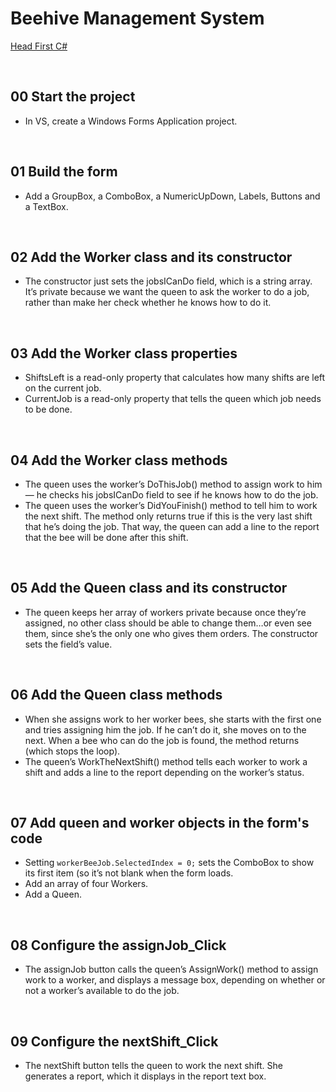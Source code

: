 # Beehive Management System
[Head First C#](http://www.headfirstlabs.com/books//hfcsharp/)

&nbsp;
## 00 Start the project
* In VS, create a Windows Forms Application project.

&nbsp;
## 01 Build the form
* Add a GroupBox, a ComboBox, a NumericUpDown, Labels, Buttons and a TextBox.

&nbsp;
## 02 Add the Worker class and its constructor
* The constructor just sets the jobsICanDo field, which is a string array. It’s private because we want the queen to ask the worker to do a job, rather than make her check whether he knows how to do it.

&nbsp;
## 03 Add the Worker class properties
* ShiftsLeft is a read-only property that calculates how many shifts are left on the current job.
* CurrentJob is a read-only property that tells the queen which job needs to be done.

&nbsp;
## 04 Add the Worker class methods
* The queen uses the worker’s DoThisJob() method to assign work to him — he checks his jobsICanDo field to see if he knows how to do the job.
* The queen uses the worker’s DidYouFinish() method to tell him to work the next shift. The method only returns true if this is the very last shift that he’s doing the job. That way, the queen can add a line to the report that the bee will be done after this shift.


&nbsp;
## 05 Add the Queen class and its constructor
* The queen keeps her array of workers private because once they’re assigned, no other class should be able to change them…or even see them, since she’s the only one who gives them orders. The constructor sets the field’s value.

&nbsp;
## 06 Add the Queen class methods
* When she assigns work to her worker bees, she starts with the first one and tries assigning him the job. If he can’t do it, she moves on to the next. When a bee who can do the job is found, the method returns (which stops the loop).
* The queen’s WorkTheNextShift() method tells each worker to work a shift and adds a line to the report depending on the worker’s status.

&nbsp;
## 07 Add queen and worker objects in the form's code
* Setting `workerBeeJob.SelectedIndex = 0;` sets the ComboBox to show its first item (so it’s not blank when the form loads.
* Add an array of four Workers.
* Add a Queen.

&nbsp;
## 08 Configure the assignJob_Click
* The assignJob button calls the queen’s AssignWork() method to assign work to a worker, and displays a message box, depending on whether or not a worker’s available to do the job.

&nbsp;
## 09 Configure the nextShift_Click
* The nextShift button tells the queen to work the next shift. She generates a report, which it displays in the report text box.
